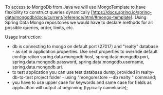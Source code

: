 To access to MongoDb from Java we will use MongoTemplate to have flexibility to construct queries dynamically 
[https://docs.spring.io/spring-data/mongodb/docs/current/reference/html/#mongo-template].
Using Spring Data Mongo repositories we would have to declare methods for all possible queries, order, limits, etc.

Usage instruction:
- db is connecting to mongo on default port (27017) and "realty" database - as set in application.properties. Use next properties to override default configuration spring.data.mongodb.host, spring.data.mongodb.port, spring.data.mongodb.password, spring.data.mongodb.username, spring.data.mongodb.uri.
- to test application you can use test database dump, provided in realty-db-to-test project folder - using "mongorestore --db realty <path>" command;
- you have to use upper case for keywords and same case for fields as application will output at beginning (typically camelcase);